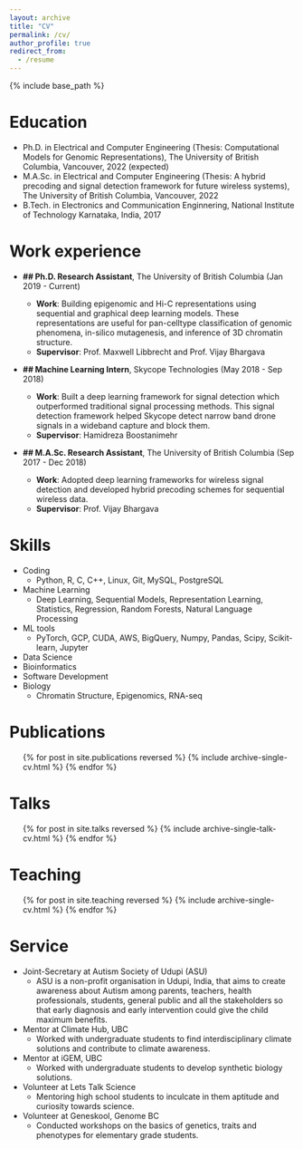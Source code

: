 ```yaml
---
layout: archive
title: "CV"
permalink: /cv/
author_profile: true
redirect_from:
  - /resume
---
```


{% include base_path %}

Education
======
* Ph.D. in Electrical and Computer Engineering (Thesis: Computational Models for Genomic Representations), The University of British Columbia, Vancouver, 2022 (expected)
* M.A.Sc. in Electrical and Computer Engineering (Thesis: A hybrid precoding and signal detection framework for future wireless systems), The University of British Columbia, Vancouver, 2022
* B.Tech. in Electronics and Communication Enginnering, National Institute of Technology Karnataka, India, 2017 

Work experience
======
* **## Ph.D. Research Assistant**, The University of British Columbia (Jan 2019 - Current) 
  * **Work**: Building epigenomic and Hi-C representations using sequential and graphical deep learning
    models. These representations are useful for pan-celltype classification of genomic
    phenomena, in-silico mutagenesis, and inference of 3D chromatin structure.
  * **Supervisor**: Prof. Maxwell Libbrecht and Prof. Vijay Bhargava

* **## Machine Learning Intern**, Skycope Technologies (May 2018 - Sep 2018)
  * **Work**: Built a deep learning framework for signal detection which outperformed traditional signal
    processing methods. This signal detection framework helped Skycope detect narrow
    band drone signals in a wideband capture and block them.
  * **Supervisor**: Hamidreza Boostanimehr

* **## M.A.Sc. Research Assistant**, The University of British Columbia (Sep 2017 - Dec 2018)
  * **Work**: Adopted deep learning frameworks for wireless signal detection and developed hybrid
    precoding schemes for sequential wireless data.
  * **Supervisor**: Prof. Vijay Bhargava

  
Skills
======
* Coding 
  * Python, R, C, C++, Linux, Git, MySQL, PostgreSQL
* Machine Learning 
  * Deep Learning, Sequential Models, Representation Learning, Statistics, Regression, Random Forests, Natural Language Processing
* ML tools 
  * PyTorch, GCP, CUDA, AWS, BigQuery, Numpy, Pandas, Scipy, Scikit-learn, Jupyter
* Data Science 
* Bioinformatics
* Software Development 
* Biology 
  * Chromatin Structure, Epigenomics, RNA-seq


Publications
======
  <ul>{% for post in site.publications reversed %}
    {% include archive-single-cv.html %}
  {% endfor %}</ul>
  
Talks
======
  <ul>{% for post in site.talks reversed %}
    {% include archive-single-talk-cv.html %}
  {% endfor %}</ul>
  
Teaching
======
  <ul>{% for post in site.teaching reversed %}
    {% include archive-single-cv.html %}
  {% endfor %}</ul>
  
Service 
======
* Joint-Secretary at Autism Society of Udupi (ASU)
  * ASU is a non-profit organisation in Udupi, India, that aims to create awareness about Autism among parents, teachers, health professionals, students, general public and all the stakeholders so that early diagnosis and early intervention could give the child maximum benefits. 
* Mentor at Climate Hub, UBC
  * Worked with undergraduate students to find interdisciplinary climate solutions and contribute to climate awareness.
* Mentor at iGEM, UBC
  * Worked with undergraduate students to develop synthetic biology solutions.
* Volunteer at Lets Talk Science
  * Mentoring high school students to inculcate in them aptitude and curiosity towards science.
* Volunteer at Geneskool, Genome BC
  * Conducted workshops on the basics of genetics, traits and phenotypes for elementary grade students.

